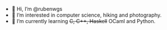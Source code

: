 - 👋 Hi, I’m @rubenwgs
- 👀 I’m interested in computer science, hiking and photography.
- 🌱 I’m currently learning ~~C, C++, Haskell~~ OCaml and Python.
